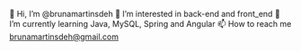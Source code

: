 👋 Hi, I’m @brunamartinsdeh
👀 I’m interested in back-end and front_end
🌱 I’m currently learning Java, MySQL, Spring and Angular
📫 How to reach me brunamartinsdeh@gmail.com
